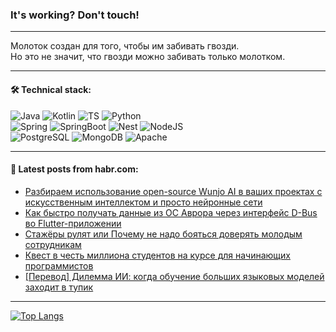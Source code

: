 ### It's working? Don't touch!

---
Молоток создан для того, чтобы им забивать гвозди. <br>
Но это не значит, что гвозди можно забивать только молотком.

---

#### 🛠️ Technical stack:

![Java](https://img.shields.io/badge/Java-informational?logo=Oracle&style=flat&logoColor=white&color=FF4500)
![Kotlin](https://img.shields.io/badge/Kotlin-informational?logo=Kotlin&style=flat&logoColor=white&color=774D97)
![TS](https://img.shields.io/badge/TypeScript-informational?logo=typeScript&style=flat&logoColor=black&color=017acc)
![Python](https://img.shields.io/badge/Python-informational?logo=Python&style=flat&logoColor=black&color=ffdd54) <br>
![Spring](https://img.shields.io/badge/Spring-informational?logo=Spring&style=flat&logoColor=white&color=6DB33F) 
![SpringBoot](https://img.shields.io/badge/SpringBoot-informational?logo=SpringBoot&style=flat&logoColor=white&color=6DB33F)
![Nest](https://img.shields.io/badge/NestJS-informational?logo=NestJS&style=flat&logoColor=white&color=E0234E) 
![NodeJS](https://img.shields.io/badge/NodeJS-informational?logo=node.js&style=flat&logoColor=white&color=70A760)<br>
![PostgreSQL](https://img.shields.io/badge/PostgreSQL-informational?logo=PostgreSQL&style=flat&logoColor=white&color=DAA520)
![MongoDB](https://img.shields.io/badge/MongoDB-informational?logo=MongoDB&style=flat&logoColor=white&color=870000)
![Apache](https://img.shields.io/badge/Apache-informational?logo=apache&style=flat&logoColor=white&color=f74e28)

___  

#### 💬 Latest posts from habr.com:

<!-- BLOG-POST-LIST:START -->
- [Разбираем использование open-source Wunjo AI в ваших проектах с искусственным интеллектом и просто нейронные сети](https://habr.com/ru/articles/799977/?utm_source=habrahabr&utm_medium=rss&utm_campaign=799977)
- [Как быстро получать данные из ОС Аврора через интерфейс D-Bus во Flutter-приложении](https://habr.com/ru/companies/friflex/articles/799855/?utm_source=habrahabr&utm_medium=rss&utm_campaign=799855)
- [Стажёры рулят или Почему не надо бояться доверять молодым сотрудникам](https://habr.com/ru/companies/ozontech/articles/799477/?utm_source=habrahabr&utm_medium=rss&utm_campaign=799477)
- [Квест в честь миллиона студентов на курсе для начинающих программистов](https://habr.com/ru/articles/799511/?utm_source=habrahabr&utm_medium=rss&utm_campaign=799511)
- [[Перевод] Дилемма ИИ: когда обучение больших языковых моделей заходит в тупик](https://habr.com/ru/articles/799517/?utm_source=habrahabr&utm_medium=rss&utm_campaign=799517)
<!-- BLOG-POST-LIST:END -->

---
[![Top Langs](https://github-readme-stats-git-master-advtsetting-gmailcom.vercel.app/api/top-langs/?username=zloylis&langs_count=10&hide_title=false&title_color=e6edf3&size_weight=0.5&count_weight=0.5&layout=compact&hide_border=true&theme=dracula)](https://github.com/zloylis)
<!--![GitHub stats](https://github-readme-stats-git-master-advtsetting-gmailcom.vercel.app/api?username=zloylis&show_icons=true&hide_border=true&theme=dracula&hide_title=true&include_all_commits=true&count_private=true&hide=contribs&hide_rank=true)-->

